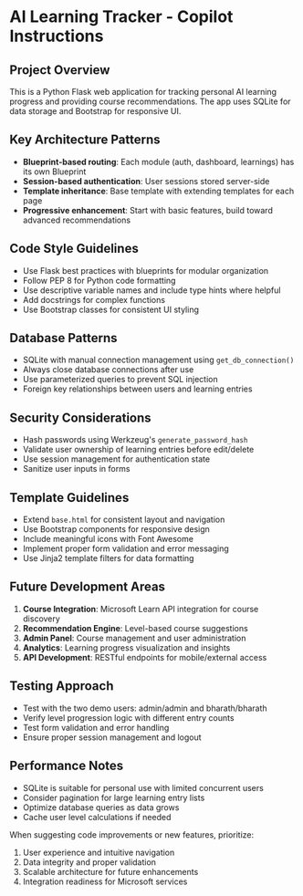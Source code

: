 <!-- Use this file to provide workspace-specific custom instructions to Copilot. For more details, visit https://code.visualstudio.com/docs/copilot/copilot-customization#_use-a-githubcopilotinstructionsmd-file -->

# AI Learning Tracker - Copilot Instructions

## Project Overview

This is a Python Flask web application for tracking personal AI learning progress and providing course recommendations. The app uses SQLite for data storage and Bootstrap for responsive UI.

## Key Architecture Patterns

- **Blueprint-based routing**: Each module (auth, dashboard, learnings) has its own Blueprint
- **Session-based authentication**: User sessions stored server-side
- **Template inheritance**: Base template with extending templates for each page
- **Progressive enhancement**: Start with basic features, build toward advanced recommendations

## Code Style Guidelines

- Use Flask best practices with blueprints for modular organization
- Follow PEP 8 for Python code formatting
- Use descriptive variable names and include type hints where helpful
- Add docstrings for complex functions
- Use Bootstrap classes for consistent UI styling

## Database Patterns

- SQLite with manual connection management using `get_db_connection()`
- Always close database connections after use
- Use parameterized queries to prevent SQL injection
- Foreign key relationships between users and learning entries

## Security Considerations

- Hash passwords using Werkzeug's `generate_password_hash`
- Validate user ownership of learning entries before edit/delete
- Use session management for authentication state
- Sanitize user inputs in forms

## Template Guidelines

- Extend `base.html` for consistent layout and navigation
- Use Bootstrap components for responsive design
- Include meaningful icons with Font Awesome
- Implement proper form validation and error messaging
- Use Jinja2 template filters for data formatting

## Future Development Areas

1. **Course Integration**: Microsoft Learn API integration for course discovery
2. **Recommendation Engine**: Level-based course suggestions
3. **Admin Panel**: Course management and user administration
4. **Analytics**: Learning progress visualization and insights
5. **API Development**: RESTful endpoints for mobile/external access

## Testing Approach

- Test with the two demo users: admin/admin and bharath/bharath
- Verify level progression logic with different entry counts
- Test form validation and error handling
- Ensure proper session management and logout

## Performance Notes

- SQLite is suitable for personal use with limited concurrent users
- Consider pagination for large learning entry lists
- Optimize database queries as data grows
- Cache user level calculations if needed

When suggesting code improvements or new features, prioritize:

1. User experience and intuitive navigation
2. Data integrity and proper validation
3. Scalable architecture for future enhancements
4. Integration readiness for Microsoft services
